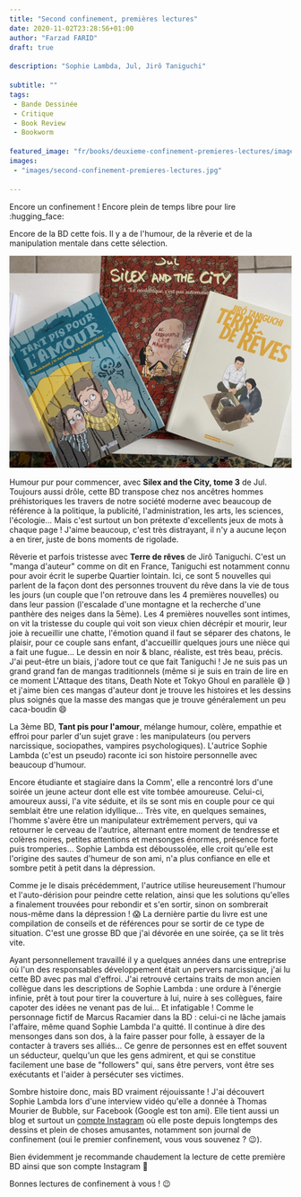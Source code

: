 ```yaml
---
title: "Second confinement, premières lectures"
date: 2020-11-02T23:28:56+01:00
author: "Farzad FARID"
draft: true

description: "Sophie Lambda, Jul, Jirô Taniguchi"

subtitle: ""
tags:
 - Bande Dessinée
 - Critique
 - Book Review
 - Bookworm

featured_image: "fr/books/deuxieme-confinement-premieres-lectures/images/second-confinement-premieres-lectures.jpg" 
images:
 - "images/second-confinement-premieres-lectures.jpg"

---
```


Encore un confinement ! Encore plein de temps libre pour lire :hugging_face:

Encore de la BD cette fois. Il y a de l'humour, de la rêverie et de la manipulation mentale dans cette sélection.

![image](images/second-confinement-premieres-lectures.jpg#layoutTextWidth)

Humour pur pour commencer, avec **Silex and the City, tome 3** de Jul. Toujours aussi drôle, cette BD transpose chez nos ancêtres hommes préhistoriques les travers de notre société moderne avec beaucoup de référence à la politique, la publicité, l'administration, les arts, les sciences, l'écologie… Mais c'est surtout un bon prétexte d'excellents jeux de mots à chaque page ! J'aime beaucoup, c'est très distrayant, il n'y a aucune leçon a en tirer, juste de bons moments de rigolade.

Rêverie et parfois tristesse avec **Terre de rêves** de Jirô Taniguchi. C'est un "manga d'auteur" comme on dit en France, Taniguchi est notamment connu pour avoir écrit le superbe Quartier lointain. Ici, ce sont 5 nouvelles qui parlent de la façon dont des personnes trouvent du rêve dans la vie de tous les jours (un couple que l'on retrouve dans les 4 premières nouvelles) ou dans leur passion (l'escalade d'une montagne et la recherche d'une panthère des neiges dans la 5ème). Les 4 premières nouvelles sont intimes, on vit la tristesse du couple qui voit son vieux chien décrépir et mourir, leur joie à recueillir une chatte, l'émotion quand il faut se séparer des chatons, le plaisir, pour ce couple sans enfant, d'accueillir quelques jours une nièce qui a fait une fugue… Le dessin en noir & blanc, réaliste, est très beau, précis. J'ai peut-être un biais, j'adore tout ce que fait Taniguchi ! Je ne suis pas un grand grand fan de mangas traditionnels (même si je suis en train de lire en ce moment L'Attaque des titans, Death Note et Tokyo Ghoul en parallèle :sweat_smile: ) et j'aime bien ces mangas d'auteur dont je trouve les histoires et les dessins plus soignés que la masse des mangas que je trouve généralement un peu caca-boudin :smile:

La 3ème BD, **Tant pis pour l'amour**, mélange humour, colère, empathie et effroi pour parler d'un sujet grave : les manipulateurs (ou pervers narcissique, sociopathes, vampires psychologiques). L'autrice Sophie Lambda (c'est un pseudo) raconte ici son histoire personnelle avec beaucoup d'humour.

Encore étudiante et stagiaire dans la Comm', elle a rencontré lors d'une soirée un jeune acteur dont elle est vite tombée amoureuse. Celui-ci, amoureux aussi, l'a vite séduite, et ils se sont mis en couple pour ce qui semblait être une relation idyllique… Très vite, en quelques semaines, l'homme s'avère être un manipulateur extrêmement pervers, qui va retourner le cerveau de l'autrice, alternant entre moment de tendresse et colères noires, petites attentions et mensonges énormes, présence forte puis tromperies… Sophie Lambda est déboussolée, elle croit qu'elle est l'origine des sautes d'humeur de son ami, n'a plus confiance en elle et sombre petit à petit dans la dépression.

Comme je le disais précédemment, l'autrice utilise heureusement l'humour et l'auto-dérision pour peindre cette relation, ainsi que les solutions qu'elles a finalement trouvées pour rebondir et s'en sortir, sinon on sombrerait nous-même dans la dépression ! :scream:  La dernière partie du livre est une compilation de conseils et de références pour se sortir de ce type de situation. C'est une grosse BD que j'ai dévorée en une soirée, ça se lit très vite.

Ayant personnellement travaillé il y a quelques années dans une entreprise où l'un des responsables développement était un pervers narcissique, j'ai lu cette BD avec pas mal d'effroi. J'ai retrouvé certains traits de mon ancien collègue dans les descriptions de Sophie Lambda : une ordure à l'énergie infinie, prêt à tout pour tirer la couverture à lui, nuire à ses collègues, faire capoter des idées ne venant pas de lui… Et infatigable ! Comme le personnage fictif de Marcus Racamier dans la BD : celui-ci ne lâche jamais l'affaire, même quand Sophie Lambda l'a quitté. Il continue à dire des mensonges dans son dos, à la faire passer pour folle, à essayer de la contacter à travers ses alliés… Ce genre de personnes est en effet souvent un séducteur, quelqu'un que les gens admirent, et qui se constitue facilement une base de "followers" qui, sans être pervers, vont être ses exécutants et l'aider à persécuter ses victimes.

Sombre histoire donc, mais BD vraiment réjouissante ! J'ai découvert Sophie Lambda lors d'une interview vidéo qu'elle a donnée à Thomas Mourier de Bubble, sur Facebook (Google est ton ami). Elle tient aussi un blog et surtout un [compte Instagram](https://www.instagram.com/sophielambda/) où elle poste depuis longtemps des dessins et plein de choses amusantes, notamment son journal de confinement (oui le premier confinement, vous vous souvenez ? :wink:).

Bien évidemment je recommande chaudement la lecture de cette première BD ainsi que son compte Instagram :slightly_smiling_face:

Bonnes lectures de confinement à vous ! :wink:
